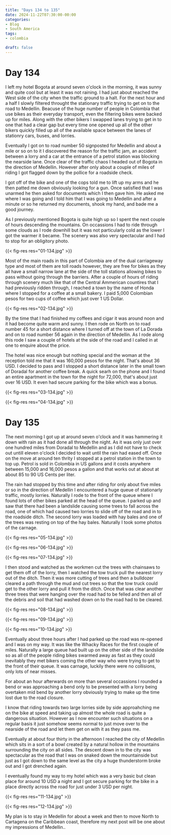 ```yaml
---
title: "Days 134 to 135"
date: 2024-11-22T07:30:00-00:00
categories:
- Blog
- South America
tags:
- colombia

draft: false
---
```


# Day 134

I left my hotel Bogota at around seven o'clock in the morning, it was sunny and quite cool but at least it was not raining. I had just about reached the West side of the city when the traffic ground to a halt. For the next hour and a half I slowly filtered throught the stationary traffic trying to get on to the road to Medellin. Beacuse of the huge number of people in Colombia that use bikes as their everyday transport, even the filtering bikes were backed up for miles. Along with the other bikers I swapped lanes trying to get in to one that had a clear gap but every time one opened up all of the other bikers quickly filled up all of the available space between the lanes of stationry cars, buses, and lorries. 


Eventually I got on to road number 50 signposted for Medellin and about a mile or so on to it I discovered the reason for the traffic jam, an accident between a lorry and a car at the entrance of a petrol station was blocking the nearside lane. Once clear of the traffic chaos I headed out of Bogota in the direction of Medellin. However after only about a couple of miles of riding I got flagged down by the pollice for a roadside check.

I got off of the bike and one of the cops told me to lift up my arms and he then patted me down obviously looking for a gun. Once satisfied that I was unarmed he then asked for documents which I then gave him. He asked me where I was going and I told him that I was going to Medellin and after a minute or so he returned my documents, shook my hand, and bade me a good journey.

As I previously mentioned Bogota is quite high up so I spent the next couple of hours descending the mountains. On occassions I had to ride through some clouds as I rode downhill but it was not particularly cold as the lower I got the warmer it became. The scenery was also very spectacular and I had to stop for an obligitory photo.

{{< fig-res res="01-134.jpg" >}}

Most of the main roads in this part of Colombia are of the dual carriageway type and most of them are toll roads however, they are free for bikes as they all have a small narrow lane at the side of the toll stations allowing bikes to pass without going through the barriers. After a couple of hours of riding through scenery much like that of the Central Ammerican countires that I had previously ridden through, I reached a town by the name of Honda where I stopped for a coffee at a small bakery. I paid 5,000 Colombian pesos for two cups of coffee which just over 1 US Dollar. 

{{< fig-res res="02-134.jpg" >}}

By the time that I had finished my coffees and cigar it was around noon and it had become quite warm and sunny. I then rode on North on to road number 45 for a short distance where I turned off at the town of La Dorada and on to road number 56 again in the direction of Medellin. As I rode along this rode I saw a couple of hotels at the side of the road and I called in at one to enquire about the price.

The hotel was nice enough but nothing special and the woman at the reception told me that it was 160,000 pesos for the night. That's about 36 USD. I decided to pass and I stopped a short distance later in the small town of Doradal for another coffee break. A quick searh on the phone and I found an entire apartment in the town for the night for 72,000, that's about just over 16 USD. It even had secure parking for the bike which was a bonus.

{{< fig-res res="03-134.jpg" >}}

{{< fig-res res="04-134.jpg" >}}


# Day 135

The next morning I got up at around seven o'clock and it was hammering it down with rain as it had done all through the night. As it was only just over one hundred miles from Doradal to Medellin and as I did not have to check out untill eleven o'clock I decided to wait until the rain had eased off. Once on the move at around ten thrity I stopped at a petrol station in the town to top up. Petrol is sold in Colombia in US gallons and it costs anywhere between 15,000  and 16,000 pesos a gallon and that works out at about at about 85 to 90 US Cents per liter. 

The rain had stopped by this time and after riding for only about five miles or so in the  direction of Medellin I encountered a huge queue of stationarly traffic, mostly lorries. Naturally I rode to the front of the queue where I found lots of other bikes parked at the head of the queue. I parked up and saw that there had been a landslide causing some trees to fall across the road, one of which had caused two lorries to slide off of the road and in to the roadside ditch. The second lorry was loaded with hay bales and one of the trees was resting on top of the hay bales. Naturally I took some photos of the carnage.

{{< fig-res res="05-134.jpg" >}}

{{< fig-res res="06-134.jpg" >}}

{{< fig-res res="07-134.jpg" >}}

I then stood and watched as the workmen cut the trees with chainsaws to get them off of the lorry, then I watched the tow truck pull the nearest lorry out of the ditch. Then it was more cutting of trees and then a bulldozer cleared a path through the mud and cut trees so that the tow truck could get to the other lorry and pull it from the ditch. Once that was clear another three trees that were hanging over the road had to be felled and then all of the debris and soil that had washed down on to the road had to be cleared.

{{< fig-res res="08-134.jpg" >}}

{{< fig-res res="09-134.jpg" >}}

{{< fig-res res="10-134.jpg" >}}

Eventually about three hours after I had parked up the road was re-opened and I was on my way. It was like the Whacky Races for the first couple of miles. Naturally a large queue had built up on the other side of the landslide so as all of the people riding bikes swarmed away as fast as they could inevitably they met bikers coming the other way who were trying to get to the front of their queue. It was carnage, luckily there were no collisions, only lots of near misses.

For about an hour afterwards on more than several occassions I rounded a bend or was approaching a bend only to be presented with a lorry being overtaken mid bend by another lorry obviously trying to make up the time lost due to the road closure.

I know that riding towards two large lorries side by side approahching me on the bike at speed and taking up almost the whole road is quite a dangerous situation. However as I now encounter such situations on a regular basis it just somehow seems normal to just move over to the nearside of the road and let them get on with it as they pass me.

Eventually at about four thirty in the afternoon I reached the city of Medellin which sits in a sort of a bowl created by a natural hollow in the mountains surrounding the city on all sides. The descent down in to the city was spectacular as the road that I was on snaked down the mountainside but just as I got down to the same level as the city a huge thunderstorm broke out and I got drenched again.

I eventually found my way to my hotel which was a very basic but clean place for around 10 USD a night and I got secure parking for the bike in a place directly across the road for just under 3 USD per night.

{{< fig-res res="11-134.jpg" >}}

{{< fig-res res="12-134.jpg" >}}

My plan is to stay in Medellin for about a week and then to move North to Cartagena on the Caribbean coast, therefore my next post will be one about my impressions of Medellin..
